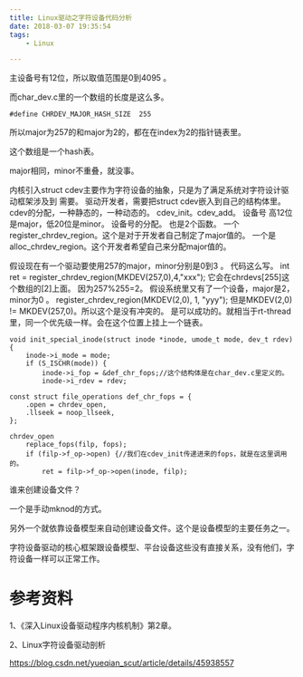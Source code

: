 ```yaml
---
title: Linux驱动之字符设备代码分析
date: 2018-03-07 19:35:54
tags:
	- Linux

---
```




主设备号有12位，所以取值范围是0到4095 。

而char_dev.c里的一个数组的长度是这么多。

```
#define CHRDEV_MAJOR_HASH_SIZE	255
```

所以major为257的和major为2的，都在在index为2的指针链表里。

这个数组是一个hash表。

major相同，minor不重叠，就没事。



内核引入struct cdev主要作为字符设备的抽象，只是为了满足系统对字符设计驱动框架涉及到 需要。
驱动开发者，需要把struct cdev嵌入到自己的结构体里。
cdev的分配，一种静态的，一种动态的。
cdev_init。cdev_add。
设备号
高12位是major，低20位是minor。
设备号的分配。
也是2个函数。
一个register_chrdev_region。这个是对于开发者自己制定了major值的。
一个是alloc_chrdev_region。这个开发者希望自己来分配major值的。

假设现在有一个驱动要使用257的major，minor分别是0到3 。
代码这么写。
int ret = register_chrdev_region(MKDEV(257,0),4,"xxx");
它会在chrdevs[255]这个数组的[2]上面。
因为257%255=2。
假设系统里又有了一个设备，major是2，minor为0 。
register_chrdev_region(MKDEV(2,0), 1, "yyy");
但是MKDEV(2,0) != MKDEV(257,0)。所以这个是没有冲突的。
是可以成功的。就相当于rt-thread里，同一个优先级一样。会在这个位置上挂上一个链表。



```
void init_special_inode(struct inode *inode, umode_t mode, dev_t rdev)
{
	inode->i_mode = mode;
	if (S_ISCHR(mode)) {
		inode->i_fop = &def_chr_fops;//这个结构体是在char_dev.c里定义的。
		inode->i_rdev = rdev;
```

```
const struct file_operations def_chr_fops = {
	.open = chrdev_open,
	.llseek = noop_llseek,
};
```

```
chrdev_open
	replace_fops(filp, fops);
	if (filp->f_op->open) {//我们在cdev_init传递进来的fops，就是在这里调用的。
		ret = filp->f_op->open(inode, filp);
```





谁来创建设备文件？

一个是手动mknod的方式。

另外一个就依靠设备模型来自动创建设备文件。这个是设备模型的主要任务之一。

字符设备驱动的核心框架跟设备模型、平台设备这些没有直接关系，没有他们，字符设备一样可以正常工作。



# 参考资料

1、《深入Linux设备驱动程序内核机制》第2章。

2、Linux字符设备驱动剖析

https://blog.csdn.net/yueqian_scut/article/details/45938557

